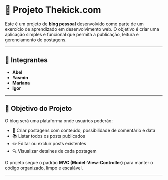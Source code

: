 # 📝 Projeto Thekick.com

Este é um projeto de **blog pessoal** desenvolvido como parte de um exercício de aprendizado em desenvolvimento web. O objetivo é criar uma aplicação simples e funcional que permita a publicação, leitura e gerenciamento de postagens.

---

## 👥 Integrantes

- **Abel**
- **Yasmin**
- **Mariana**
- **Igor**

---

## 🎯 Objetivo do Projeto

O blog será uma plataforma onde usuários poderão:

- 📄 Criar postagens com conteúdo, possibilidade de comentário e data
- 📚 Listar todos os posts publicados
- ✏️ Editar ou excluir posts existentes
- 🔍 Visualizar detalhes de cada postagem

O projeto segue o padrão **MVC (Model-View-Controller)** para manter o código organizado, limpo e escalável.

---
